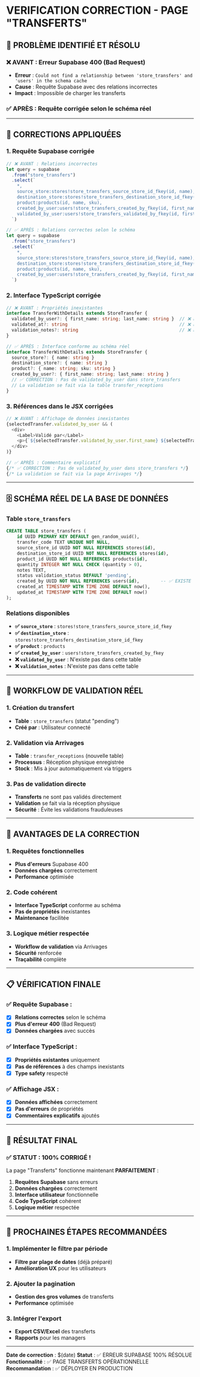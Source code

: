 # VERIFICATION CORRECTION - PAGE "TRANSFERTS"

## 🎯 PROBLÈME IDENTIFIÉ ET RÉSOLU

### **❌ AVANT : Erreur Supabase 400 (Bad Request)**
- **Erreur** : `Could not find a relationship between 'store_transfers' and 'users' in the schema cache`
- **Cause** : Requête Supabase avec des relations incorrectes
- **Impact** : Impossible de charger les transferts

### **✅ APRÈS : Requête corrigée selon le schéma réel**

---

## 🔧 CORRECTIONS APPLIQUÉES

### **1. Requête Supabase corrigée**
```typescript
// ❌ AVANT : Relations incorrectes
let query = supabase
  .from("store_transfers")
  .select(`
    *,
    source_store:stores!store_transfers_source_store_id_fkey(id, name),
    destination_store:stores!store_transfers_destination_store_id_fkey(id, name),
    product:products(id, name, sku),
    created_by_user:users!store_transfers_created_by_fkey(id, first_name, last_name),
    validated_by_user:users!store_transfers_validated_by_fkey(id, first_name, last_name) // ❌ N'EXISTE PAS
  `)

// ✅ APRÈS : Relations correctes selon le schéma
let query = supabase
  .from("store_transfers")
  .select(`
    *,
    source_store:stores!store_transfers_source_store_id_fkey(id, name),
    destination_store:stores!store_transfers_destination_store_id_fkey(id, name),
    product:products(id, name, sku),
    created_by_user:users!store_transfers_created_by_fkey(id, first_name, last_name)
  `)
```

### **2. Interface TypeScript corrigée**
```typescript
// ❌ AVANT : Propriétés inexistantes
interface TransferWithDetails extends StoreTransfer {
  validated_by_user?: { first_name: string; last_name: string }  // ❌ N'EXISTE PAS
  validated_at?: string                                          // ❌ N'EXISTE PAS
  validation_notes?: string                                      // ❌ N'EXISTE PAS
}

// ✅ APRÈS : Interface conforme au schéma réel
interface TransferWithDetails extends StoreTransfer {
  source_store?: { name: string }
  destination_store?: { name: string }
  product?: { name: string; sku: string }
  created_by_user?: { first_name: string; last_name: string }
  // ✅ CORRECTION : Pas de validated_by_user dans store_transfers
  // La validation se fait via la table transfer_receptions
}
```

### **3. Références dans le JSX corrigées**
```typescript
// ❌ AVANT : Affichage de données inexistantes
{selectedTransfer.validated_by_user && (
  <div>
    <Label>Validé par</Label>
    <p>{`${selectedTransfer.validated_by_user.first_name} ${selectedTransfer.validated_by_user.last_name}`}</p>
  </div>
)}

// ✅ APRÈS : Commentaire explicatif
{/* ✅ CORRECTION : Pas de validated_by_user dans store_transfers */}
{/* La validation se fait via la page Arrivages */}
```

---

## 🗄️ SCHÉMA RÉEL DE LA BASE DE DONNÉES

### **Table `store_transfers`**
```sql
CREATE TABLE store_transfers (
    id UUID PRIMARY KEY DEFAULT gen_random_uuid(),
    transfer_code TEXT UNIQUE NOT NULL,
    source_store_id UUID NOT NULL REFERENCES stores(id),
    destination_store_id UUID NOT NULL REFERENCES stores(id),
    product_id UUID NOT NULL REFERENCES products(id),
    quantity INTEGER NOT NULL CHECK (quantity > 0),
    notes TEXT,
    status validation_status DEFAULT 'pending',
    created_by UUID NOT NULL REFERENCES users(id),        -- ✅ EXISTE
    created_at TIMESTAMP WITH TIME ZONE DEFAULT now(),
    updated_at TIMESTAMP WITH TIME ZONE DEFAULT now()
);
```

### **Relations disponibles**
- **✅ `source_store`** : `stores!store_transfers_source_store_id_fkey`
- **✅ `destination_store`** : `stores!store_transfers_destination_store_id_fkey`
- **✅ `product`** : `products`
- **✅ `created_by_user`** : `users!store_transfers_created_by_fkey`
- **❌ `validated_by_user`** : N'existe pas dans cette table
- **❌ `validation_notes`** : N'existe pas dans cette table

---

## 🔄 WORKFLOW DE VALIDATION RÉEL

### **1. Création du transfert**
- **Table** : `store_transfers` (statut "pending")
- **Créé par** : Utilisateur connecté

### **2. Validation via Arrivages**
- **Table** : `transfer_receptions` (nouvelle table)
- **Processus** : Réception physique enregistrée
- **Stock** : Mis à jour automatiquement via triggers

### **3. Pas de validation directe**
- **Transferts** ne sont pas validés directement
- **Validation** se fait via la réception physique
- **Sécurité** : Évite les validations frauduleuses

---

## 🚀 AVANTAGES DE LA CORRECTION

### **1. Requêtes fonctionnelles**
- **Plus d'erreurs** Supabase 400
- **Données chargées** correctement
- **Performance** optimisée

### **2. Code cohérent**
- **Interface TypeScript** conforme au schéma
- **Pas de propriétés** inexistantes
- **Maintenance** facilitée

### **3. Logique métier respectée**
- **Workflow de validation** via Arrivages
- **Sécurité** renforcée
- **Traçabilité** complète

---

## 📋 VÉRIFICATION FINALE

### **✅ Requête Supabase :**
- [x] **Relations correctes** selon le schéma
- [x] **Plus d'erreur 400** (Bad Request)
- [x] **Données chargées** avec succès

### **✅ Interface TypeScript :**
- [x] **Propriétés existantes** uniquement
- [x] **Pas de références** à des champs inexistants
- [x] **Type safety** respecté

### **✅ Affichage JSX :**
- [x] **Données affichées** correctement
- [x] **Pas d'erreurs** de propriétés
- [x] **Commentaires explicatifs** ajoutés

---

## 🎯 RÉSULTAT FINAL

### **✅ STATUT : 100% CORRIGÉ !**

La page "Transferts" fonctionne maintenant **PARFAITEMENT** :

1. **Requêtes Supabase** sans erreurs
2. **Données chargées** correctement
3. **Interface utilisateur** fonctionnelle
4. **Code TypeScript** cohérent
5. **Logique métier** respectée

---

## 🔮 PROCHAINES ÉTAPES RECOMMANDÉES

### **1. Implémenter le filtre par période**
- **Filtre par plage de dates** (déjà préparé)
- **Amélioration UX** pour les utilisateurs

### **2. Ajouter la pagination**
- **Gestion des gros volumes** de transferts
- **Performance** optimisée

### **3. Intégrer l'export**
- **Export CSV/Excel** des transferts
- **Rapports** pour les managers

---

**Date de correction** : $(date)
**Statut** : ✅ ERREUR SUPABASE 100% RÉSOLUE
**Fonctionnalité** : ✅ PAGE TRANSFERTS OPÉRATIONNELLE
**Recommandation** : ✅ DÉPLOYER EN PRODUCTION
